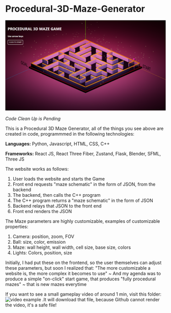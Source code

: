 # Procedural-3D-Maze-Generator

![main_image](https://github.com/irrevocablesake/Procedural-3D-Maze-Generator/blob/main/images/final_render.png)

*Code Clean Up is Pending*

This is a Procedural 3D Maze Generator, all of the things you see above are created in code, programmmed in the following technologies:

**Languages:** Python, Javascript, HTML, CSS, C++

**Frameworks:** React JS, React Three Fiber, Zustand, Flask, Blender, SFML, Three JS

The website works as follows:
1) User loads the website and starts the Game
2) Front end requests "maze schematic" in the form of JSON, from the backend
3) The backend, then calls the C++ program
4) The C++ program returns a "maze schematic" in the form of JSON
5) Backend relays that JSON to the front end
6) Front end renders the JSON

The Maze parameters are highly customizable, examples of customizable properties:
1) Camera: position, zoom, FOV
2) Ball: size, color, emission
3) Maze: wall height, wall width, cell size, base size, colors 
4) Lights: Colors, position, size

Initially, I had put these on the frontend, so the user themselves can adjust these parameters, but soon I realized that: "The more customizable a website is, the more complex it becomes to use" ~ And my agenda was to produce a simple "on-click" start game, that produces "fully procedural mazes" ~ that is new mazes everytime

If you want to see a small gameplay video of around 1 min, visit this folder: ![video example](https://github.com/irrevocablesake/Procedural-3D-Maze-Generator/blob/main/video_example/) .It will download that file, because Github cannot render the video, it's a safe file!
